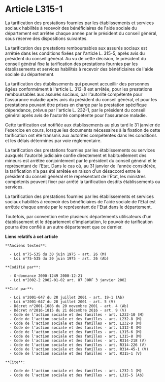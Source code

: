 # Article L315-1

La tarification des prestations fournies par les établissements et services sociaux habilités à recevoir des bénéficiaires de
l'aide sociale du département est arrêtée chaque année par le président du conseil général, sous réserve des dispositions
suivantes.

La tarification des prestations remboursables aux assurés sociaux est arrêtée dans les conditions fixées par l'article L.
315-5, après avis du président du conseil général. Au vu de cette décision, le président du conseil général fixe la
tarification des prestations fournies par les établissements et services habilités à recevoir des bénéficiaires de l'aide
sociale du département.

La tarification des établissements qui peuvent accueillir des personnes âgées conformément à l'article L. 312-8 est arrêtée,
pour les prestations remboursables aux assurés sociaux, par l'autorité compétente pour l'assurance maladie après avis du
président du conseil général, et pour les prestations pouvant être prises en charge par la prestation spécifique dépendance,
prévue par l'article L. 232-1, par le président du conseil général après avis de l'autorité compétente pour l'assurance
maladie.

Cette tarification est notifiée aux établissements au plus tard le 31 janvier de l'exercice en cours, lorsque les documents
nécessaires à la fixation de cette tarification ont été transmis aux autorités compétentes dans les conditions et les délais
déterminés par voie réglementaire.

La tarification des prestations fournies par les établissements ou services auxquels l'autorité judiciaire confie directement
et habituellement des mineurs est arrêtée conjointement par le président du conseil général et le représentant de l'Etat.
Dans le cas où, au 31 janvier de l'année considérée, la tarification n'a pas été arrêtée en raison d'un désaccord entre le
président du conseil général et le représentant de l'Etat, les ministres compétents peuvent fixer par arrêté la tarification
desdits établissements ou services.

La tarification des prestations fournies par les établissements et services sociaux habilités à recevoir des bénéficiaires de
l'aide sociale de l'Etat est arrêtée chaque année par le représentant de l'Etat dans le département.

Toutefois, par convention entre plusieurs départements utilisateurs d'un établissement et le département d'implantation, le
pouvoir de tarification pourra être confié à un autre département que ce dernier.

**Liens relatifs à cet article**

	**Anciens textes**:

	  - Loi n°75-535 du 30 juin 1975 - art. 26 (M)
	  - Loi n°75-535 du 30 juin 1975 - art. 26 (Ab)

	**Codifié par**:

	  - Ordonnance 2000-1249 2000-12-21
	  - Loi n°2002-2 2002-01-02 art. 87 JORF 3 janvier 2002

	**Cité par**:

	  - Loi n°2001-647 du 20 juillet 2001 - art. 19-1 (Ab)
	  - Loi n°2001-647 du 20 juillet 2001 - art. 5 (V)
	  - Décret n°2001-1086 du 20 novembre 2001 - art. 4 (Ab)
	  - Décret n°2016-1815 du 21 décembre 2016 - art. 9 (V)
	  - Code de l'action sociale et des familles - art. L232-10 (M)
	  - Code de l'action sociale et des familles - art. L232-8 (M)
	  - Code de l'action sociale et des familles - art. L232-9 (M)
	  - Code de l'action sociale et des familles - art. L312-8 (M)
	  - Code de l'action sociale et des familles - art. L315-6 (M)
	  - Code de l'action sociale et des familles - art. L315-8 (M)
	  - Code de l'action sociale et des familles - art. R314-218 (V)
	  - Code de l'action sociale et des familles - art. R314-226 (V)
	  - Code de l'action sociale et des familles - art. R314-45-1 (V)
	  - Code de l'action sociale et des familles - art. R315-1 (V)

	**Cite**:

	  - Code de l'action sociale et des familles - art. L232-1 (M)
	  - Code de l'action sociale et des familles - art. L315-5 (Ab)

